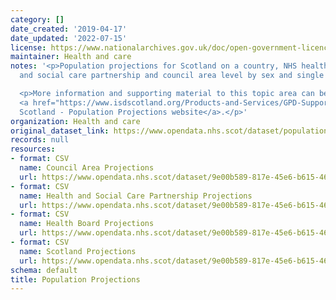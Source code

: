 ```yaml
---
category: []
date_created: '2019-04-17'
date_updated: '2022-07-15'
license: https://www.nationalarchives.gov.uk/doc/open-government-licence/version/3/
maintainer: Health and care
notes: '<p>Population projections for Scotland on a country, NHS health board, health
  and social care partnership and council area level by sex and single year of age.</p>

  <p>More information and supporting material to this topic area can be found on the
  <a href="https://www.isdscotland.org/Products-and-Services/GPD-Support/Population/Projections/">ISD
  Scotland - Population Projections website</a>.</p>'
organization: Health and care
original_dataset_link: https://www.opendata.nhs.scot/dataset/population-projections
records: null
resources:
- format: CSV
  name: Council Area Projections
  url: https://www.opendata.nhs.scot/dataset/9e00b589-817e-45e6-b615-46c935bbace0/resource/63d8e0b9-32e2-4847-9353-177f8d931c10/download/ca_pop_proj_03072020.csv
- format: CSV
  name: Health and Social Care Partnership Projections
  url: https://www.opendata.nhs.scot/dataset/9e00b589-817e-45e6-b615-46c935bbace0/resource/93137613-2f5c-4d8f-b756-0432abb6fbc0/download/hscp_pop_proj_03072020.csv
- format: CSV
  name: Health Board Projections
  url: https://www.opendata.nhs.scot/dataset/9e00b589-817e-45e6-b615-46c935bbace0/resource/0876fc67-05e6-4e87-bc30-c4b0756fff04/download/hb_pop_proj_03072020.csv
- format: CSV
  name: Scotland Projections
  url: https://www.opendata.nhs.scot/dataset/9e00b589-817e-45e6-b615-46c935bbace0/resource/7a9e74c9-8746-488b-8fba-0fad7c7866ea/download/scotland_pop_proj_15072022.csv
schema: default
title: Population Projections
---
```

